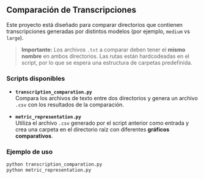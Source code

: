## Comparación de Transcripciones

Este proyecto está diseñado para comparar directorios que contienen transcripciones generadas por distintos modelos (por ejemplo, `medium` vs `large`).

> **Importante:** Los archivos `.txt` a comparar deben tener el **mismo nombre** en ambos directorios. Las rutas están hardcodeadas en el script, por lo que se espera una estructura de carpetas predefinida.

### Scripts disponibles

- **`transcription_comparation.py`**  
  Compara los archivos de texto entre dos directorios y genera un archivo `.csv` con los resultados de la comparación.

- **`metric_representation.py`**  
  Utiliza el archivo `.csv` generado por el script anterior como entrada y crea una carpeta en el directorio raíz con diferentes **gráficos comparativos**.

### Ejemplo de uso

```bash
python transcription_comparation.py
python metric_representation.py
